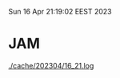 Sun 16 Apr 21:19:02 EEST 2023
# JAM
<a href='./cache/202304/16_21.log'>./cache/202304/16_21.log</a>
